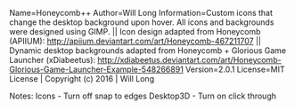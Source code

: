 Name=Honeycomb++
Author=Will Long
Information=Custom icons that change the desktop background upon hover. All icons and backgrounds were designed using GIMP. || Icon design adapted from Honeycomb (APIIUM): http://apiium.deviantart.com/art/Honeycomb-467211707 || Dynamic desktop backgrounds adapted from Honeycomb + Glorious Game Launcher (xDiabeetus): http://xdiabeetus.deviantart.com/art/Honeycomb-Glorious-Game-Launcher-Example-548266891
Version=2.0.1
License=MIT License | Copyright (c) 2016 | Will Long

Notes:
Icons - Turn off snap to edges
Desktop3D - Turn on click through